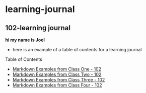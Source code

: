 # learning-journal

## 102-learning journal

**hi my name is Joel**


- here is an example of a table of contents for a learning journal

Table of Contents
- [Markdown Examples from Class One - 102](/MarkdownExamples.md)
- [Markdown Examples from Class Two - 102](/MarkdownExamples.md)
- [Markdown Examples from Class Three - 102](/MarkdownExamples.md)
- [Markdown Examples from Class Four - 102](/MarkdownExamples.md)
